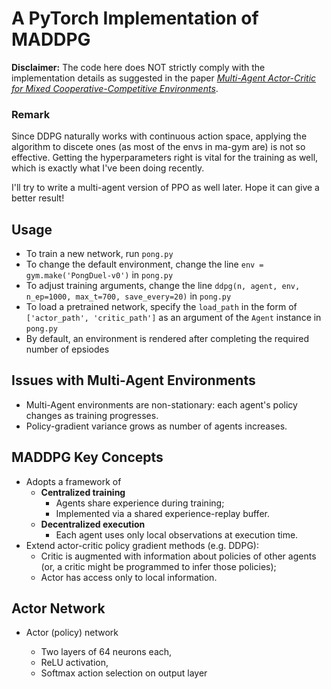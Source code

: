# A PyTorch Implementation of MADDPG

**Disclaimer:** The code here does NOT strictly comply with the implementation details as suggested in the paper [*Multi-Agent Actor-Critic for Mixed Cooperative-Competitive Environments*](https://arxiv.org/abs/1706.02275). 

### Remark

Since DDPG naturally works with continuous action space, applying the algorithm to discete ones (as most of the envs in ma-gym are) is not so effective. Getting the hyperparameters right is vital for the training as well, which is exactly what I've been doing recently. 

I'll try to write a multi-agent version of PPO as well later. Hope it can give a better result!

## Usage

- To train a new network, run `pong.py`
- To change the default environment, change the line `env = gym.make('PongDuel-v0')` in `pong.py`
- To adjust training arguments, change the line `ddpg(n, agent, env, n_ep=1000, max_t=700, save_every=20)` in `pong.py`
- To load a pretrained network, specify the `load_path` in the form of `['actor_path', 'critic_path']` as an argument of the `Agent` instance in `pong.py`
- By default, an environment is rendered after completing the required number of epsiodes

## Issues with Multi-Agent Environments

- Multi-Agent environments are non-stationary: each agent's policy changes as training progresses.
- Policy-gradient variance grows as number of agents increases.

## MADDPG Key Concepts

- Adopts a framework of
  - **Centralized training**
    - Agents share experience during training;
    - Implemented via a shared experience-replay buffer.
  - **Decentralized execution**
    - Each agent uses only local observations at execution time.
- Extend actor-critic policy gradient methods (e.g. DDPG):
  - Critic is augmented with information about policies of other agents (or, a critic might be programmed to infer those policies);
  - Actor has access only to local information.

## Actor Network

- Actor (policy) network

  - Two layers of 64 neurons each,
  - ReLU activation,
  - Softmax action selection on output layer

  